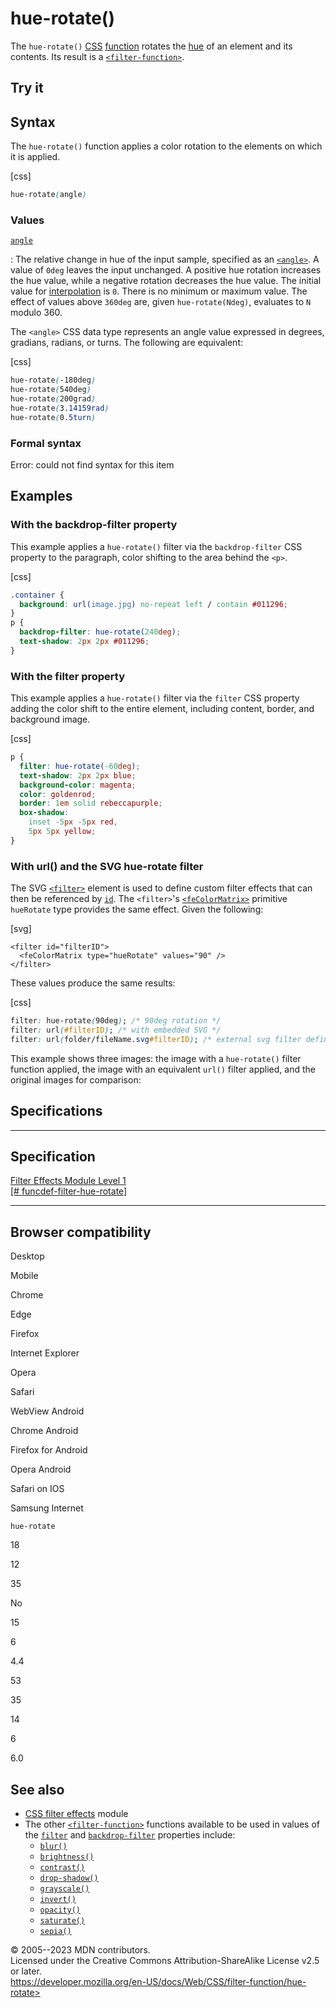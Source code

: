 hue-rotate()
============

The `hue-rotate()`
[CSS](https://developer.mozilla.org/en-US/docs/Web/CSS)
[function](css_functions.md) rotates the
[hue](https://en.wikipedia.org/wiki/Hue) of an element and its contents.
Its result is a [`<filter-function>`](filter-function.md).

Try it
------

Syntax
------

The `hue-rotate()` function applies a color rotation to the elements on
which it is applied.

[css]

```css
hue-rotate(angle)
```

### Values

[`angle`](#angle)

:   The relative change in hue of the input sample, specified as an
    [`<angle>`](angle.md). A value of `0deg` leaves the input unchanged.
    A positive hue rotation increases the hue value, while a negative
    rotation decreases the hue value. The initial value for
    [interpolation](https://developer.mozilla.org/en-US/docs/Glossary/Interpolation)
    is `0`. There is no minimum or maximum value. The effect of values
    above `360deg` are, given `hue-rotate(Ndeg)`, evaluates to `N`
    modulo 360.

The `<angle>` CSS data type represents an angle value expressed in
degrees, gradians, radians, or turns. The following are equivalent:

[css]

```css
hue-rotate(-180deg)
hue-rotate(540deg)
hue-rotate(200grad)
hue-rotate(3.14159rad)
hue-rotate(0.5turn)
```

### Formal syntax

Error: could not find syntax for this item

Examples
--------

### With the backdrop-filter property

This example applies a `hue-rotate()` filter via the `backdrop-filter`
CSS property to the paragraph, color shifting to the area behind the
`<p>`.

[css]

```css
.container {
  background: url(image.jpg) no-repeat left / contain #011296;
}
p {
  backdrop-filter: hue-rotate(240deg);
  text-shadow: 2px 2px #011296;
}
```

### With the filter property

This example applies a `hue-rotate()` filter via the `filter` CSS
property adding the color shift to the entire element, including
content, border, and background image.

[css]

```css
p {
  filter: hue-rotate(-60deg);
  text-shadow: 2px 2px blue;
  background-color: magenta;
  color: goldenrod;
  border: 1em solid rebeccapurple;
  box-shadow:
    inset -5px -5px red,
    5px 5px yellow;
}
```

### With url() and the SVG hue-rotate filter

The SVG
[`<filter>`](https://developer.mozilla.org/en-US/docs/Web/SVG/Element/filter)
element is used to define custom filter effects that can then be
referenced by
[`id`](https://developer.mozilla.org/en-US/docs/Web/HTML/Global_attributes#id).
The `<filter>`\'s
[`<feColorMatrix>`](https://developer.mozilla.org/en-US/docs/Web/SVG/Element/feColorMatrix)
primitive `hueRotate` type provides the same effect. Given the
following:

[svg]

```
<filter id="filterID">
  <feColorMatrix type="hueRotate" values="90" />
</filter>
```

These values produce the same results:

[css]

```css
filter: hue-rotate(90deg); /* 90deg rotation */
filter: url(#filterID); /* with embedded SVG */
filter: url(folder/fileName.svg#filterID); /* external svg filter definition */
```

This example shows three images: the image with a `hue-rotate()` filter
function applied, the image with an equivalent `url()` filter applied,
and the original images for comparison:

Specifications
--------------

  --------------------------------------------------------------------------------------------------------

Specification
  --------------------------------------------------------------------------------------------------------

  [Filter Effects Module Level 1\
  [\#
  funcdef-filter-hue-rotate]](https://drafts.fxtf.org/filter-effects/#funcdef-filter-hue-rotate)

  --------------------------------------------------------------------------------------------------------

Browser compatibility
---------------------

Desktop

Mobile

Chrome

Edge

Firefox

Internet Explorer

Opera

Safari

WebView Android

Chrome Android

Firefox for Android

Opera Android

Safari on IOS

Samsung Internet

`hue-rotate`

18

12

35

No

15

6

4.4

53

35

14

6

6.0

See also
--------

- [CSS filter effects](css_filter_effects.md) module
- The other [`<filter-function>`](filter-function.md) functions
    available to be used in values of the [`filter`](filter.md) and
    [`backdrop-filter`](backdrop-filter.md) properties include:
  - [`blur()`](blur.md)
  - [`brightness()`](brightness.md)
  - [`contrast()`](contrast.md)
  - [`drop-shadow()`](drop-shadow.md)
  - [`grayscale()`](grayscale.md)
  - [`invert()`](invert.md)
  - [`opacity()`](_Resources/Markup%20And%20Styling/css/filter-function/opacity.md)
  - [`saturate()`](saturate.md)
  - [`sepia()`](sepia.md)

© 2005--2023 MDN contributors.\
Licensed under the Creative Commons Attribution-ShareAlike License v2.5
or later.\
https://developer.mozilla.org/en-US/docs/Web/CSS/filter-function/hue-rotate>
